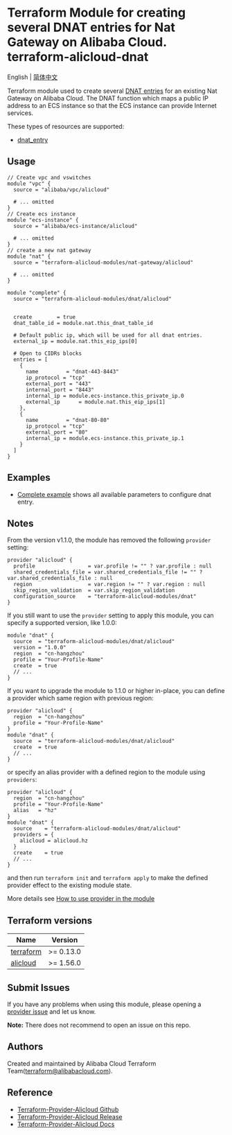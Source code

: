 Terraform Module for creating several DNAT entries for Nat Gateway on  Alibaba Cloud.
terraform-alicloud-dnat
=======================

English | [简体中文](https://github.com/terraform-alicloud-modules/terraform-alicloud-dnat/blob/master/README-CN.md)

Terraform module used to create several [DNAT entries](https://www.alibabacloud.com/help/doc-detail/65170.htm) for an existing Nat Gateway on Alibaba Cloud. 
The DNAT function which maps a public IP address to an ECS instance so that the ECS instance can provide Internet services.

These types of resources are supported:

* [dnat_entry](https://www.terraform.io/docs/providers/alicloud/r/forward_entry.html)

## Usage

```hcl
// Create vpc and vswitches
module "vpc" {
  source = "alibaba/vpc/alicloud"
  
  # ... omitted
}
// Create ecs instance
module "ecs-instance" {
  source = "alibaba/ecs-instance/alicloud"

  # ... omitted
}
// create a new nat gateway
module "nat" {
  source = "terraform-alicloud-modules/nat-gateway/alicloud"

  # ... omitted
}

module "complete" {
  source = "terraform-alicloud-modules/dnat/alicloud"


  create        = true
  dnat_table_id = module.nat.this_dnat_table_id

  # Default public ip, which will be used for all dnat entries.
  external_ip = module.nat.this_eip_ips[0]

  # Open to CIDRs blocks
  entries = [
    {
      name         = "dnat-443-8443"
      ip_protocol = "tcp"
      external_port = "443"
      internal_port = "8443"
      internal_ip = module.ecs-instance.this_private_ip.0
      external_ip      = module.nat.this_eip_ips[1]
    },
    {
      name         = "dnat-80-80"
      ip_protocol = "tcp"
      external_port = "80"
      internal_ip = module.ecs-instance.this_private_ip.1
    }
  ]
}
```

## Examples

* [Complete example](https://github.com/terraform-alicloud-modules/terraform-alicloud-dnat/tree/master/examples/complete) shows all available parameters to configure dnat entry.

## Notes
From the version v1.1.0, the module has removed the following `provider` setting:

```hcl
provider "alicloud" {
  profile                 = var.profile != "" ? var.profile : null
  shared_credentials_file = var.shared_credentials_file != "" ? var.shared_credentials_file : null
  region                  = var.region != "" ? var.region : null
  skip_region_validation  = var.skip_region_validation
  configuration_source    = "terraform-alicloud-modules/dnat"
}
```

If you still want to use the `provider` setting to apply this module, you can specify a supported version, like 1.0.0:

```hcl
module "dnat" {
  source  = "terraform-alicloud-modules/dnat/alicloud"
  version = "1.0.0"
  region  = "cn-hangzhou"
  profile = "Your-Profile-Name"
  create  = true
  // ...
}
```

If you want to upgrade the module to 1.1.0 or higher in-place, you can define a provider which same region with
previous region:

```hcl
provider "alicloud" {
  region  = "cn-hangzhou"
  profile = "Your-Profile-Name"
}
module "dnat" {
  source  = "terraform-alicloud-modules/dnat/alicloud"
  create  = true
  // ...
}
```
or specify an alias provider with a defined region to the module using `providers`:

```hcl
provider "alicloud" {
  region  = "cn-hangzhou"
  profile = "Your-Profile-Name"
  alias   = "hz"
}
module "dnat" {
  source    = "terraform-alicloud-modules/dnat/alicloud"
  providers = {
    alicloud = alicloud.hz
  }
  create    = true
  // ...
}
```

and then run `terraform init` and `terraform apply` to make the defined provider effect to the existing module state.

More details see [How to use provider in the module](https://www.terraform.io/docs/language/modules/develop/providers.html#passing-providers-explicitly)

## Terraform versions

| Name | Version |
|------|---------|
| <a name="requirement_terraform"></a> [terraform](#requirement\_terraform) | >= 0.13.0 |
| <a name="requirement_alicloud"></a> [alicloud](#requirement\_alicloud) | >= 1.56.0 |

Submit Issues
-------------

If you have any problems when using this module, please opening a [provider issue](https://github.com/terraform-providers/terraform-provider-alicloud/issues/new) and let us know.

**Note:** There does not recommend to open an issue on this repo.

Authors
-------
Created and maintained by Alibaba Cloud Terraform Team(terraform@alibabacloud.com).

Reference
---------
* [Terraform-Provider-Alicloud Github](https://github.com/terraform-providers/terraform-provider-alicloud)
* [Terraform-Provider-Alicloud Release](https://releases.hashicorp.com/terraform-provider-alicloud/)
* [Terraform-Provider-Alicloud Docs](https://www.terraform.io/docs/providers/alicloud/index.html)